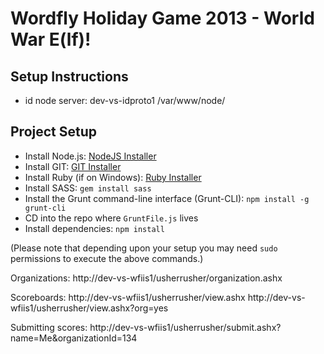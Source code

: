 Wordfly Holiday Game 2013 - World War E(lf)!
============================================

Setup Instructions
------------------

- id node server:  dev-vs-idproto1   /var/www/node/


Project Setup
-------------
- Install Node.js:  [NodeJS Installer](http://nodejs.org/)
- Install GIT: [GIT Installer](http://git-scm.com/downloads)
- Install Ruby (if on Windows): [Ruby Installer](http://rubyinstaller.org/)
- Install SASS: `gem install sass`
- Install the Grunt command-line interface (Grunt-CLI):  `npm install -g grunt-cli`
- CD into the repo where `GruntFile.js` lives
- Install dependencies: `npm install`


(Please note that depending upon your setup you may need `sudo` permissions to execute the above commands.)


Organizations:
http://dev-vs-wfiis1/usherrusher/organization.ashx

Scoreboards:
http://dev-vs-wfiis1/usherrusher/view.ashx
http://dev-vs-wfiis1/usherrusher/view.ashx?org=yes

Submitting scores:
http://dev-vs-wfiis1/usherrusher/submit.ashx?name=Me&organizationId=134